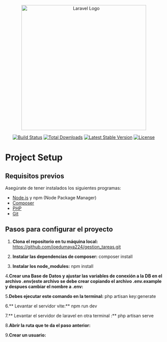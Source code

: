 <p align="center"><a href="https://laravel.com" target="_blank"><img src="https://raw.githubusercontent.com/laravel/art/master/logo-lockup/5%20SVG/2%20CMYK/1%20Full%20Color/laravel-logolockup-cmyk-red.svg" width="400" alt="Laravel Logo"></a></p>

<p align="center">
<a href="https://github.com/laravel/framework/actions"><img src="https://github.com/laravel/framework/workflows/tests/badge.svg" alt="Build Status"></a>
<a href="https://packagist.org/packages/laravel/framework"><img src="https://img.shields.io/packagist/dt/laravel/framework" alt="Total Downloads"></a>
<a href="https://packagist.org/packages/laravel/framework"><img src="https://img.shields.io/packagist/v/laravel/framework" alt="Latest Stable Version"></a>
<a href="https://packagist.org/packages/laravel/framework"><img src="https://img.shields.io/packagist/l/laravel/framework" alt="License"></a>
</p>

# Project Setup

## Requisitos previos

Asegúrate de tener instalados los siguientes programas:

- [Node.js](https://nodejs.org) y npm (Node Package Manager)
- [Composer](https://getcomposer.org)
- [PHP](https://www.php.net)
- [Git](https://git-scm.com)

## Pasos para configurar el proyecto

1. **Clona el repositorio en tu máquina local:**
     https://github.com/joedumaya224/gestion_tareas.git
   

2. **Instalar las dependencias de composer:**
     composer install
   
   
3. **Instalar los node_modules:**
     npm install
   
   
4.**Crear una Base de Datos y ajustar las variables de conexión a la DB en el archivo .env(este archivo se debe crear copiando el archivo .env.example y despues cambiar el nombre a .env:**


5.**Debes ejecutar este comando en la terminal:**
    php artisan key:generate
    
   
6.** Levantar el servidor vite:**
    npm run dev

      
7.** Levantar el servidor de laravel en otra terminal :**
     php artisan serve
     
     
8.**Abrir la ruta que te da el paso anterior:**

9.**Crear un usuario:**
     
      
  
